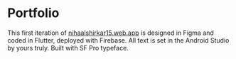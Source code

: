 # Portfolio

This first iteration of [nihaalshirkar15.web.app](https://nihaalshirkar15.web.app/) is designed in Figma and coded in Flutter, deployed with Firebase.
All text is set in the Android Studio by yours truly. Built with SF Pro typeface.
